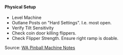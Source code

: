 #### Physical Setup
-   Level Machine
-   Outlane Posts on "Hard Settings". I.e. most open.
-   Verify Tilt Sensitivity
-   Check coin door killing flippers.
-   Check Flipper Strength. Ensure right ramp is doable.

Source: [WA Pinball Machine Notes](http://wapinball.net/setups/)
